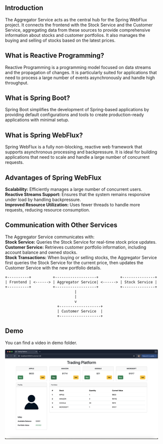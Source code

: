 ## Introduction
The Aggregator Service acts as the central hub for the Spring WebFlux project. It connects the frontend with the Stock Service and the Customer Service, aggregating data from these sources to provide comprehensive information about stocks and customer portfolios. It also manages the buying and selling of stocks based on the latest prices.

## What is Reactive Programming?
Reactive Programming is a programming model focused on data streams and the propagation of changes. It is particularly suited for applications that need to process a large number of events asynchronously and handle high throughput.

## What is Spring Boot?
Spring Boot simplifies the development of Spring-based applications by providing default configurations and tools to create production-ready applications with minimal setup.

## What is Spring WebFlux?
Spring WebFlux is a fully non-blocking, reactive web framework that supports asynchronous processing and backpressure. It is ideal for building applications that need to scale and handle a large number of concurrent requests.

## Advantages of Spring WebFlux
<b>Scalability:</b> Efficiently manages a large number of concurrent users. <br>
<b>Reactive Streams Support:</b> Ensures that the system remains responsive under load by handling backpressure.<br>
<b>Improved Resource Utilization:</b> Uses fewer threads to handle more requests, reducing resource consumption.<br>

## Communication with Other Services 
The Aggregator Service communicates with: <br>
<b>Stock Service:</b> Queries the Stock Service for real-time stock price updates. <br>
<b>Customer Service:</b> Retrieves customer portfolio information, including account balance and owned stocks. <br>
<b>Stock Transactions:</b> When buying or selling stocks, the Aggregator Service first queries the Stock Service for the current price, then updates the Customer Service with the new portfolio details.<br>

```
+----------+          +-------------------+          +---------------+
| Frontend | <------> | Aggregator Service| <------> | Stock Service |
+----------+          +-------------------+          +---------------+
                                |
                                |
                                v
                        +-------------------+
                        | Customer Service  |
                        +-------------------+
```

## Demo
You can find a video in demo folder.

<img src="https://github.com/l33t-c0d3r-66/stocks-aggregator-service/blob/main/demo/Screenshot%202024-08-25%20at%2022.58.03.png"/>

